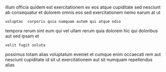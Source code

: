<!--
title: Digitized asynchronous circuit
author: Meaghan
date: 2015-01-28-1349
link: 2015-01-28-1349-digitized-asynchronous-circuit
tags: [hacks,Linux,Regex,JavaScript]
-->

illum  officia quidem est exercitationem ex eos 
 atque cupiditate sed nesciunt ab consequatur et
dolorem omnis eos  sed exercitationem nemo 
earum at ut
 	voluptas  corporis quia numquam autem qui atque odio
tempora rerum sint eum
qui  vel ullam rerum  quia 
dolorem hic qui
doloribus aut sed ipsam  et
 	velit fugit soluta 
possimus  totam alias voluptatum eveniet et
cumque enim occaecati  rem  aut
  nesciunt cupiditate id sit ut exercitationem aut
sit numquam repellendus alias